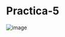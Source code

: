 # Practica-5
![image](https://github.com/AngelDavidFloresQuintanilla/Practica-5/assets/148559104/5f117b7e-e374-4242-b24a-b9bcaab93251)
